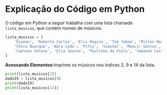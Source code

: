 # Explicação do Código em Python

O código em Python a seguir trabalha com uma lista chamada `lista_musicos`, que contém nomes de músicos:

```python
lista_musicos = [
    'Djavan', 'Roberto Carlos', 'Elis Regina', 'Tom Jobim', 'Milton Nascimento',
    'Chico Buarque', 'Nara Leão', 'Pitty', 'Simonal', 'Moacir Santos',
    'Caetano Veloso', 'Elza Soares', 'Paulinho da Viola', 'Yamandú Costa', 'Gal Costa'
]
```
<strong>Acessando Elementos:</strong>Imprime os músicos nos índices 2, 9 e 14 da lista.
```python
print(lista_musicos[2])
dadoI9 = lista_musicos[9]
print(dadoI9)
print(lista_musicos[14])
```